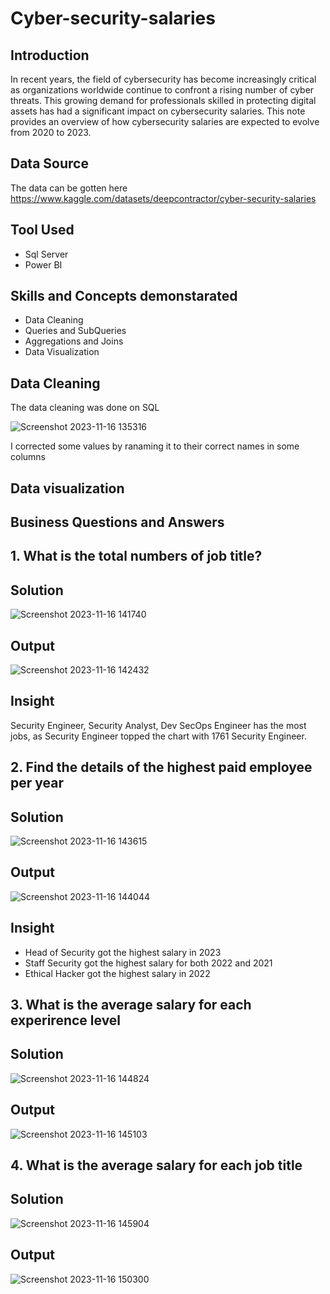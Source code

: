 # Cyber-security-salaries

## Introduction
In recent years, the field of cybersecurity has become increasingly critical as organizations worldwide continue to confront a rising number of cyber threats. This growing demand for professionals skilled in protecting digital assets has had a significant impact on cybersecurity salaries. This note provides an overview of how cybersecurity salaries are expected to evolve from 2020 to 2023.
## Data Source
The data can be gotten here https://www.kaggle.com/datasets/deepcontractor/cyber-security-salaries
## Tool Used
- Sql Server
- Power BI
## Skills and Concepts demonstarated
- Data Cleaning
- Queries and SubQueries
- Aggregations and Joins
- Data Visualization
## Data Cleaning
The data cleaning was done on SQL 

![Screenshot 2023-11-16 135316](https://github.com/AdekunleOjo/Cyber-security-salaries/assets/55541028/5e88094c-8f5f-4274-824a-988ba64c287c)

I corrected some values by ranaming it to their correct names in some columns
## Data visualization
## Business Questions and Answers
## 1. What is the total numbers of job title?
## Solution
![Screenshot 2023-11-16 141740](https://github.com/AdekunleOjo/Cyber-security-salaries/assets/55541028/e0182d55-c43b-4260-9319-0bb79b0cf353)
## Output
![Screenshot 2023-11-16 142432](https://github.com/AdekunleOjo/Cyber-security-salaries/assets/55541028/712914eb-0cbc-4fa7-93c9-c0eb9d94ad18)
## Insight
Security Engineer, Security Analyst, Dev SecOps Engineer has the most jobs, as Security Engineer topped the chart with 1761 Security Engineer.
## 2. Find the details of the highest paid employee per year
## Solution
![Screenshot 2023-11-16 143615](https://github.com/AdekunleOjo/Cyber-security-salaries/assets/55541028/06b0269f-bc38-4593-9c6a-597b3c7be9e5)
## Output
![Screenshot 2023-11-16 144044](https://github.com/AdekunleOjo/Cyber-security-salaries/assets/55541028/2331fc16-b865-453e-95ee-595c0ecac938)
## Insight
- Head of Security got the highest salary in 2023
- Staff Security got the highest salary for both 2022 and 2021
- Ethical Hacker got the highest salary in 2022
## 3. What is the average salary for each experirence level
## Solution
![Screenshot 2023-11-16 144824](https://github.com/AdekunleOjo/Cyber-security-salaries/assets/55541028/a7fa2175-dd26-4276-be36-06226cd6a990)
## Output
![Screenshot 2023-11-16 145103](https://github.com/AdekunleOjo/Cyber-security-salaries/assets/55541028/c9f3cf8a-67bf-46b0-8335-35487c7f6333)
## 4. What is the average salary for each job title
## Solution
![Screenshot 2023-11-16 145904](https://github.com/AdekunleOjo/Cyber-security-salaries/assets/55541028/ee43e851-a2b5-425f-88a9-6544a40f850a)
## Output
![Screenshot 2023-11-16 150300](https://github.com/AdekunleOjo/Cyber-security-salaries/assets/55541028/e69b8a4f-3bc3-4879-8881-36690ea3b54b)





